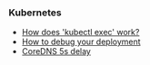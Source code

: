 
### Kubernetes

- [How does 'kubectl exec' work?](https://erkanerol.github.io/post/how-kubectl-exec-works/)
- [How to debug your deployment](https://itnext.io/kubernetes-troubleshooting-saga-part-1-pods-deployments-and-cluster-52df5017df93)
- [CoreDNS 5s delay](https://itnext.io/kubernetes-troubleshooting-saga-part-2-networking-and-dns-connectivity-7f11013f6148)
